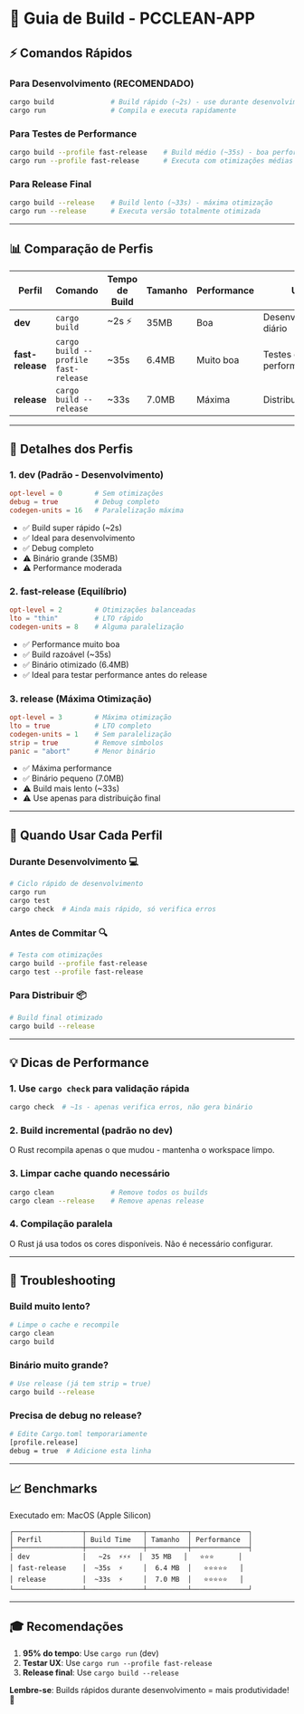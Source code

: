 # 🚀 Guia de Build - PCCLEAN-APP

## ⚡ Comandos Rápidos

### Para Desenvolvimento (RECOMENDADO)
```bash
cargo build              # Build rápido (~2s) - use durante desenvolvimento
cargo run                # Compila e executa rapidamente
```

### Para Testes de Performance
```bash
cargo build --profile fast-release    # Build médio (~35s) - boa performance
cargo run --profile fast-release      # Executa com otimizações médias
```

### Para Release Final
```bash
cargo build --release    # Build lento (~33s) - máxima otimização
cargo run --release      # Executa versão totalmente otimizada
```

---

## 📊 Comparação de Perfis

| Perfil | Comando | Tempo de Build | Tamanho | Performance | Uso |
|--------|---------|----------------|---------|-------------|-----|
| **dev** | `cargo build` | ~2s ⚡ | 35MB | Boa | Desenvolvimento diário |
| **fast-release** | `cargo build --profile fast-release` | ~35s | 6.4MB | Muito boa | Testes de performance |
| **release** | `cargo build --release` | ~33s | 7.0MB | Máxima | Distribuição final |

---

## 🔧 Detalhes dos Perfis

### 1. **dev** (Padrão - Desenvolvimento)
```toml
opt-level = 0        # Sem otimizações
debug = true         # Debug completo
codegen-units = 16   # Paralelização máxima
```
- ✅ Build super rápido (~2s)
- ✅ Ideal para desenvolvimento
- ✅ Debug completo
- ⚠️ Binário grande (35MB)
- ⚠️ Performance moderada

### 2. **fast-release** (Equilíbrio)
```toml
opt-level = 2        # Otimizações balanceadas
lto = "thin"         # LTO rápido
codegen-units = 8    # Alguma paralelização
```
- ✅ Performance muito boa
- ✅ Build razoável (~35s)
- ✅ Binário otimizado (6.4MB)
- ✅ Ideal para testar performance antes do release

### 3. **release** (Máxima Otimização)
```toml
opt-level = 3        # Máxima otimização
lto = true           # LTO completo
codegen-units = 1    # Sem paralelização
strip = true         # Remove símbolos
panic = "abort"      # Menor binário
```
- ✅ Máxima performance
- ✅ Binário pequeno (7.0MB)
- ⚠️ Build mais lento (~33s)
- ⚠️ Use apenas para distribuição final

---

## 🎯 Quando Usar Cada Perfil

### Durante Desenvolvimento 💻
```bash
# Ciclo rápido de desenvolvimento
cargo run
cargo test
cargo check  # Ainda mais rápido, só verifica erros
```

### Antes de Commitar 🔍
```bash
# Testa com otimizações
cargo build --profile fast-release
cargo test --profile fast-release
```

### Para Distribuir 📦
```bash
# Build final otimizado
cargo build --release
```

---

## 💡 Dicas de Performance

### 1. Use `cargo check` para validação rápida
```bash
cargo check  # ~1s - apenas verifica erros, não gera binário
```

### 2. Build incremental (padrão no dev)
O Rust recompila apenas o que mudou - mantenha o workspace limpo.

### 3. Limpar cache quando necessário
```bash
cargo clean              # Remove todos os builds
cargo clean --release    # Remove apenas release
```

### 4. Compilação paralela
O Rust já usa todos os cores disponíveis. Não é necessário configurar.

---

## 🐛 Troubleshooting

### Build muito lento?
```bash
# Limpe o cache e recompile
cargo clean
cargo build
```

### Binário muito grande?
```bash
# Use release (já tem strip = true)
cargo build --release
```

### Precisa de debug no release?
```bash
# Edite Cargo.toml temporariamente
[profile.release]
debug = true  # Adicione esta linha
```

---

## 📈 Benchmarks

Executado em: MacOS (Apple Silicon)

```
┌─────────────────┬──────────────┬──────────┬──────────────┐
│ Perfil          │ Build Time   │ Tamanho  │ Performance  │
├─────────────────┼──────────────┼──────────┼──────────────┤
│ dev             │   ~2s  ⚡⚡⚡  │  35 MB   │   ⭐⭐⭐      │
│ fast-release    │  ~35s  ⚡     │  6.4 MB  │   ⭐⭐⭐⭐⭐   │
│ release         │  ~33s  ⚡     │  7.0 MB  │   ⭐⭐⭐⭐⭐   │
└─────────────────┴──────────────┴──────────┴──────────────┘
```

---

## 🎓 Recomendações

1. **95% do tempo**: Use `cargo run` (dev)
2. **Testar UX**: Use `cargo run --profile fast-release`
3. **Release final**: Use `cargo build --release`

**Lembre-se**: Builds rápidos durante desenvolvimento = mais produtividade! 🚀
